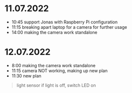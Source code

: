 # 11.07.2022
* 10:45 support Jonas with Raspberry Pi configuration
* 11:15 breaking apart laptop for a camera for further usage
* 14:00 making the camera work standalone

# 12.07.2022
* 8:00 making the camera work standalone
* 11:15 camera NOT working, making up new plan
* 11:30 new plan
> light sensor
> if light is off, switch LED on